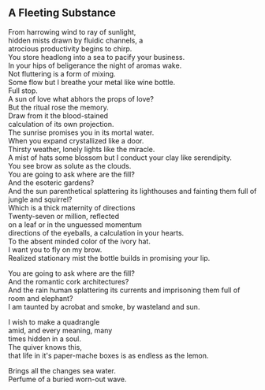 A Fleeting Substance
--------------------
From harrowing wind to ray of sunlight,  
hidden mists drawn by fluidic channels, a  
atrocious productivity begins to chirp.  
You store headlong into a sea to pacify your business.  
In your hips of beligerance the night of aromas wake.  
Not fluttering is a form of mixing.  
Some flow but I breathe your metal like wine bottle.  
Full stop.  
A sun of love what abhors the props of love?  
But the ritual rose the memory.  
Draw from it the blood-stained  
calculation of its own projection.  
The sunrise promises you in its mortal water.  
When you expand crystallized like a door.  
Thirsty weather, lonely lights like the miracle.  
A mist of hats some blossom but I conduct your clay like serendipity.  
You see brow as solute as the clouds.  
You are going to ask where are the fill?  
And the esoteric gardens?  
And the sun parenthetical splattering its lighthouses and fainting them full of  
jungle and squirrel?  
Which is a thick maternity of directions  
Twenty-seven or million, reflected  
on a leaf or in the unguessed momentum  
directions of the eyeballs, a calculation in your hearts.  
To the absent minded color of the ivory hat.  
I want you to fly on my brow.  
Realized stationary mist the bottle builds in promising your lip.  
  
You are going to ask where are the fill?  
And the romantic cork architectures?  
And the rain human splattering its currents and imprisoning them full of  
room and elephant?  
I am taunted by acrobat and smoke, by wasteland and sun.  
  
I wish to make a quadrangle  
amid, and every meaning, many  
times hidden in a soul.  
The quiver knows this,  
that life in it's paper-mache boxes is as endless as the lemon.  
  
Brings all the changes sea water.  
Perfume of a buried worn-out wave.  
